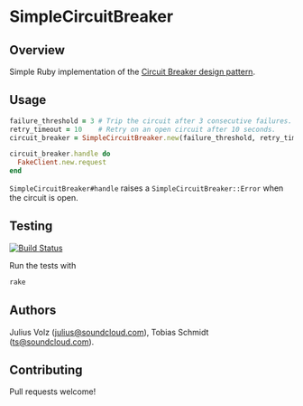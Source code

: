 # SimpleCircuitBreaker

## Overview

Simple Ruby implementation of the [Circuit Breaker design pattern][0].

## Usage

```ruby
failure_threshold = 3 # Trip the circuit after 3 consecutive failures.
retry_timeout = 10    # Retry on an open circuit after 10 seconds.
circuit_breaker = SimpleCircuitBreaker.new(failure_threshold, retry_timeout)

circuit_breaker.handle do
  FakeClient.new.request
end
```

`SimpleCircuitBreaker#handle` raises a `SimpleCircuitBreaker::Error` when the
circuit is open.

## Testing

[![Build Status](https://secure.travis-ci.org/soundcloud/simple_circuit_breaker.png)][1]

Run the tests with

```bash
rake
```

## Authors

Julius Volz (julius@soundcloud.com), Tobias Schmidt (ts@soundcloud.com).

## Contributing

Pull requests welcome!

[0]: http://en.wikipedia.org/wiki/Circuit_breaker_design_pattern
[1]: http://travis-ci.org/soundcloud/simple_circuit_breaker
